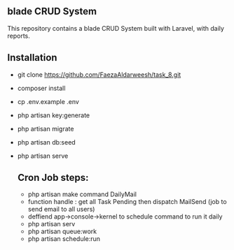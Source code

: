 ## blade CRUD System

This repository contains a blade CRUD System built with Laravel, with daily reports.

## Installation
- git clone https://github.com/FaezaAldarweesh/task_8.git
- composer install
- cp .env.example .env
- php artisan key:generate
- php artisan migrate
- php artisan db:seed
- php artisan serve

  ## Cron Job steps:
  - php artisan make command DailyMail
  - function handle : get all Task Pending then dispatch MailSend (job to send email to all users)
  - deffiend app->console->kernel to schedule command to run it daily
  - php artisan serv
  - php artisan queue:work
  - php artisan schedule:run
